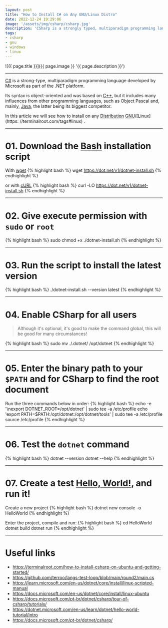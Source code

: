 ```yaml
---
layout: post
title: "How to Install C# on Any GNU/Linux Distro"
date: 2022-12-24 19:29:06
image: '/assets/img/csharp/csharp.jpg'
description: 'CSharp is a strongly typed, multiparadigm programming language developed by Microsoft as part of the .NET platform.'
tags:
- csharp
- gnu
- windows
- linux
---
```


![{{ page.title }}]({{ page.image }} '{{ page.description }}')

---

[C#](https://terminalroot.com/tags#csharp) is a strong-type, multiparadigm programming language developed by Microsoft as part of the .NET platform.

Its syntax is object-oriented and was based on [C++](https://terminalroot.com/tags#cpp), but it includes many influences from other programming languages, such as Object Pascal and, mainly, [Java]( https://terminalroot.com/tags#java), the latter being its biggest competitor.

In this article we will see how to install on any [Distribution](https://terminalroot.com/tags#distros) [GNU](https://terminalroot.com/tags#gnu)/[Linux](https: //terminalroot.com/tags#linux) .

---

# 01. Download the [Bash](https://terminalroot.com/tags#bash) installation script

With [wget](https://www.gnu.org/software/wget/)
{% highlight bash %}
wget https://dot.net/v1/dotnet-install.sh
{% endhighlight %}

or with [cURL](https://terminalroot.com/12-tips-for-you-to-use-commando-curl-as-a-ninja/)
{% highlight bash %}
curl -LO https://dot.net/v1/dotnet-install.sh
{% endhighlight %}

---

# 02. Give execute permission with `sudo` or `root`
{% highlight bash %}
sudo chmod +x ./dotnet-install.sh
{% endhighlight %}

---

# 03. Run the script to install the latest version
{% highlight bash %}
./dotnet-install.sh --version latest
{% endhighlight %}

---

# 04. Enable CSharp for all users
> Although it's optional, it's good to make the command global, this will be good for many circumstances!

{% highlight bash %}
sudo mv ./.dotnet/ /opt/dotnet
{% endhighlight %}

---

# 05. Enter the binary path to your `$PATH` and for CSharp to find the root document
Run the three commands below in order:
{% highlight bash %}
echo -e '\nexport DOTNET_ROOT=/opt/dotnet' | sudo tee -a /etc/profile
echo 'export PATH=$PATH:/opt/dotnet:/opt/dotnet/tools' | sudo tee -a /etc/profile
source /etc/profile
{% endhighlight %}

---

# 06. Test the `dotnet` command
{% highlight bash %}
dotnet --version
dotnet --help
{% endhighlight %}

---

# 07. Create a test [Hello, World!](https://terminalroot.com/hello-world-in-25-programming-languages-proposal-docs-and-links/), and run it!
Create a new project
{% highlight bash %}
dotnet new console -o HelloWorld
{% endhighlight %}

Enter the project, compile and run:
{% highlight bash %}
cd HelloWorld
dotnet build
dotnet run
{% endhighlight %}

---

# Useful links
+ <https://terminalroot.com/how-to-install-csharp-on-ubuntu-and-getting-started/>
+ <https://github.com/terroo/langs-test-loop/blob/main/round2/main.cs>
+ <https://learn.microsoft.com/en-us/dotnet/core/install/linux-scripted-manual>
+ <https://docs.microsoft.com/en-us/dotnet/core/install/linux-ubuntu>
+ <https://docs.microsoft.com/pt-br/dotnet/csharp/tour-of-csharp/tutorials/>
+ <https://dotnet.microsoft.com/en-us/learn/dotnet/hello-world-tutorial/intro>
+ <https://docs.microsoft.com/pt-br/dotnet/csharp/>


